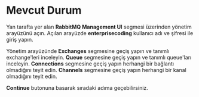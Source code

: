 # Mevcut Durum

Yan tarafta yer alan **RabbitMQ Management UI** segmesi üzerinden yönetim arayüzünü açın.
Açılan arayüzde **enterprisecoding** kullanıcı adı ve şifresi ile giriş yapın.

Yönetim arayüzünde **Exchanges** segmesine geçiş yapın ve tanımlı exchange'leri inceleyin. **Queue** segmesine geçiş yapın ve tanımlı queue'ları inceleyin.  **Connections** segmesine geçiş yapın herhangi bir bağlantı olmadığını teyit edin. **Channels** segmesine geçiş yapın herhangi bir kanal olmadığını teyit edin.

**Continue** butonuna basarak sıradaki adıma geçebilirsiniz.